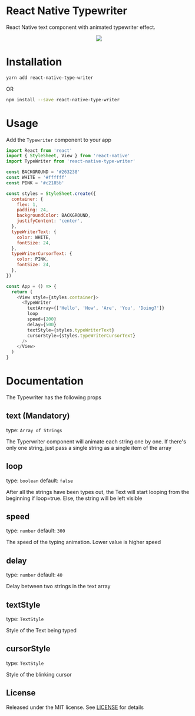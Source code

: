 # React Native Typewriter

React Native text component with animated typewriter effect.

<p align="center"><img src="https://github.com/suchoX/react-native-typewriter/blob/main/assets/demo.gif"></p>

# Installation

```bash
yarn add react-native-type-writer
```

OR

```bash
npm install --save react-native-type-writer
```

# Usage

Add the `Typewriter` component to your app

```javascript
import React from 'react'
import { StyleSheet, View } from 'react-native'
import TypeWriter from 'react-native-type-writer'

const BACKGROUND = '#263238'
const WHITE = '#ffffff'
const PINK = '#c2185b'

const styles = StyleSheet.create({
  container: {
    flex: 1,
    padding: 24,
    backgroundColor: BACKGROUND,
    justifyContent: 'center',
  },
  typeWriterText: {
    color: WHITE,
    fontSize: 24,
  },
  typeWriterCursorText: {
    color: PINK,
    fontSize: 24,
  },
})

const App = () => {
  return (
    <View style={styles.container}>
      <TypeWriter
        textArray={['Hello', 'How', 'Are', 'You', 'Doing?']}
        loop
        speed={200}
        delay={500}
        textStyle={styles.typeWriterText}
        cursorStyle={styles.typeWriterCursorText}
      />
    </View>
  )
}
```

# Documentation

The Typewriter has the following props

## text (Mandatory)

type: `Array of Strings`

The Typerwriter component will animate each string one by one. If there's only one string, just pass a single string as a single item of the array

## loop

type: `boolean` default: `false`

After all the strings have been types out, the Text will start looping from the beginning if loop=true. Else, the string will be left visible

## speed

type: `number` default: `300`

The speed of the typing animation. Lower value is higher speed

## delay

type: `number` default: `40`

Delay between two strings in the text array

## textStyle

type: `TextStyle`

Style of the Text being typed

## cursorStyle

type: `TextStyle`

Style of the blinking cursor

## License

Released under the MIT license. See [LICENSE](https://github.com/suchoX/react-native-type-writer/blob/main/LICENSE) for details
